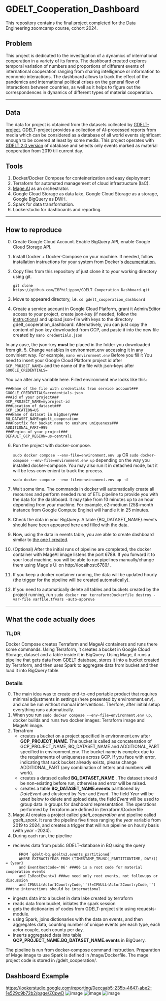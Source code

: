 # GDELT_Cooperation_Dashboard
This repository contains the final project completed for the Data Engineering zoomcamp course, cohort 2024.

## Problem

This project is dedicated to the investigation of a dynamics of international cooperation in a variety of its forms. 
The dashboard created explores temporal variation of numbers and proportions of different events of international cooperation ranging from sharing intelligence or information to economic interactions. 
The dashboard allows to track the effect of the pandemics and international political crises on the general flow of interactions between countries, as well as it helps to figure out the correspondences in dynamics of different types of material cooperation.

---
## Data
The data for project is obtained from the datasets collected by [GDELT-project](https://www.gdeltproject.org). 
GDELT-project provides a collection of AI-processed reports from media which can be considered as
a database of all world events significant enough to be covered at least by some media. This project operates with [GDELT 2.0 version](https://blog.gdeltproject.org/gdelt-2-0-our-global-world-in-realtime/) of database and selects only events marked as material cooperation from 2019 till current day. 


## Tools

1. Docker/Docker Compose for conteinerization and easy deployment
2. Terraform for automated management of cloud infrastructure (IaC).
3. [Mage.AI](https://www.mage.ai) as an orchestrator.
4. Google Cloud Storage as data lake, Google Cloud Storage as a storage, Google BigQuery as DWH. 
5. Spark for data transformation.
6. Lookerstudio for dashboards and reporting. 


---

## How to reproduce
0. Create Google Cloud Account. Enable BigQuery API, enable Google Cloud Storage API.  
1. Install Docker + Docker-Compose on your machine. If needed, follow installation instructions for your system from Docker`s [documentation](https://docs.docker.com/engine/install/).
2. Copy files from this repository of just clone it to your working directory using git.

   ```git clone https://github.com/IBPhilippov/GDELT_Cooperation_Dashboard.git```
3. Move to appeared directory, i.e.
   ```cd gdelt_cooperation_dashboard```
4. Create a service account in Google Cloud Platform, grant it Admin/Editor access to your project, create json-key (if needed, follow the [instructions](https://cloud.google.com/iam/docs/keys-create-delete)) and upload json-file with keys to the directory gdelt_cooperation_dashboard. Alternatively, you can just copy the content of json key downloaded from GCP, and paste it into the new file created by  ```nano credentials.json```

In any case, the json-key **must** be placed in the folder you downloaded from git. 
5. Change variables in environment.env accessing it in any convinient way. For example,
```nano environment.env```
Before you fill it
You need to insert your Google Cloud Platform project id after
```GCP_PROJECT_NAME=```
and the name of the file with json-keys after
```GOOGLE_CREDENTIALS=```

You can alter any variable here. Filled environment.env looks like this:
```
###Name of the file with credentials from service account###
GOOGLE_CREDENTIALS=credentials.json
###Id of your project###
GCP_PROJECT_NAME=myproject-id
###Location of dataset###
GCP_LOCATION=US
###Name of dataset in BigQuery###
BQ_DATASET_NAME=gdelt_cooperation
###Postfix for bucket name to enshure uniqueness###
ADDITIONAL_PART=999
###Region of your project###
DEFAULT_GCP_REGION=us-central1
```
6. Run the project with docker-compose.

   ```sudo docker compose --env-file=environment.env up```
OR
   ```sudo docker-compose --env-file=environment.env up```
depending on the way you installed docker-compose. You may also run it in detached mode, but it will be less convienient to track the process.

   ```sudo docker compose --env-file=environment.env up -d```
7. Wait some time. The commands in docker will automatically create all resourses and perform needed runs of ETL pipeline to provide you with the data for the dashboard.
It may take from 10 minutes up to an hour depending from your machine. For example, e2-medium (25$-month instance from Google Compute Engine) will handle it in 25 minutes.
8. Check the data in your BigQuery. A table {BQ_DATASET_NAME}.events should have been appeared here and filled with the data.
9. Now, using the data in events table, you are able to create dashboard similar to [the one I created](https://lookerstudio.google.com/reporting/0eccaab5-235b-4647-abe2-1e529c9b72b2/page/ZCpwD).
10. (Optional) After the initial runs of pipeline are completed, the docker container with MageAI image listens the port 6789. If you forward it to your local machine, you will be able to run pipelines manually/change them using Mage`s UI on http://localhost:6789/ .
11. If you keep a docker container running, the data will be updated hourly (the trigger for the pipeline will be created automatically).
12. If you need to automatically delete all tables and buckets created by the project running, run
    ```sudo docker run terraform:Dockerfile destroy -var-file varfile.tfvars -auto-approve```

---

## What the code actually does
### TL;DR
Docker Compose creates Terraform and MageAi containers and runs there some commands. Using Terraform, it creates a bucket in Google Cloud Storage, dataset and a table inside it in BigQuery. Using Mage, it runs a pipeline that gets data from GDELT database, stores it into a bucket created by Terraform, and then uses Spark to aggregate data from bucket and then load it into BigQuery table. 

### Details
0. The main idea was to create end-to-end portable product that requires minimal adjustments in settings (here presented by environment.env), and can be run without manual interventions. Therfore, after initial setup everything runs automatically.
1. When you run  ```sudo docker compose --env-file=environment.env up```, docker builds and runs two docker images: Terraform image and MageAI image. 
2. Terrafrom
   - creates a bucket on a project specified in environment.env after **GCP_PROJECT_NAME**. The bucket is called as concatenation of GCP_PROJECT_NAME, BQ_DATASET_NAME and ADDITIONAL_PART specified in  environment.env. The bucket name is complex due to the requirements of uniqueness across GCP. If you face with error, indicating that suck bucket already exists, please change ADDITIONAL_PART (any combination of letters and numbers will work).
   - creates a datased called **BQ_DATASET_NAME** . The dataset should be non-existing before run, otherwise and error will be raised.
   - creates a table **BQ_DATASET_NAME.events** partitioned by _DateEvent_ and clustered by _Year_ and _Event_. The field _Year_ will be used below to delete and upload data, the field _Event_  will be used to group data in groups for dashboard representation.
The operations performed by Terraform are defined in /terraform/Dockerfile
4. Mage.AI creates a project called _gdelt_cooperation_ and pipeline called _gdelt_spark_. It runs the pipeline five times ranging the _year_ variable from 2019 to 2024, and creates a trigger that will run pipeline on hourly basis (with _year_ =2024).
5. During each run, the pipeline
  - recieves data from public GDELT-database in BQ using the query
``` SELECT DISTINCT GLOBALEVENTID, _PARTITIONTIME as EventTimestamp, MonthYear, Year, EventCode, Actor1CountryCode, Actor2CountryCode, Actor1Type1Code, Actor2Type1Code 
      FROM `gdelt-bq.gdeltv2.events_partitioned`
      WHERE EXTRACT(YEAR FROM (TIMESTAMP_TRUNC(_PARTITIONTIME, DAY))) = {year}
      and EventRootCode='06' ###06 is a root code for material cooperation events
      and IsRootEvent=1 ###we need only root events, not followups or discussion
      and IFNULL(Actor1CountryCode,'')!=IFNULL(Actor2CountryCode,'') ###the interactions should be international
```
   - ingests data into a bucket in data lake created by terraform
   - reads data from bucket, initiates the spark session
   - gets the dictionaries of codes from GDELT-project site using requests-module.
   - using Spark, joins dictionaries with the data on events, and then aggregates data, counting number of unique events per each type, each actor couple, each county per day.
   - inserts aggregated data into table **GCP_PROJECT_NAME.BQ_DATASET_NAME.events** in BigQuery.
   
The pipeline is run from docker-compose command instruction. Preparation of Mage image to use Spark is defined in /mage/Dockerfile.
The mage project code is stored in /gdelt_cooperation/. 
## Dashboard Example
https://lookerstudio.google.com/reporting/0eccaab5-235b-4647-abe2-1e529c9b72b2/page/ZCpwD
![image](https://github.com/IBPhilippov/GDELT_Cooperation_Dashboard/assets/94790902/894715a8-4fdf-4ea7-bae0-31f5ee83fda9)
![image](https://github.com/IBPhilippov/GDELT_Cooperation_Dashboard/assets/94790902/77814476-1bb8-4d04-ad5b-0fa10deadbfc)
![image](https://github.com/IBPhilippov/GDELT_Cooperation_Dashboard/assets/94790902/d1b0834e-d6bc-4220-b56e-910a98a7a298)


